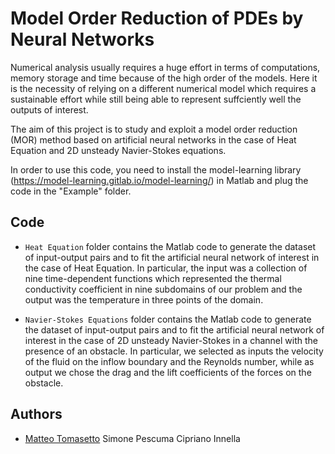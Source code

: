# Model Order Reduction of PDEs by Neural Networks

Numerical analysis usually requires a huge effort in terms
of computations, memory storage and time because of the high order of
the models. Here it is the necessity of relying on a different numerical
model which requires a sustainable effort while still being able to represent
suffciently well the outputs of interest. 

The aim of this project is to study and exploit a model order reduction
(MOR) method based on artificial neural networks in the case of Heat Equation and 2D
unsteady Navier-Stokes equations.

In order to use this code, you need to install the model-learning library (https://model-learning.gitlab.io/model-learning/) in Matlab and plug the code in the "Example" folder.

## Code

- `Heat Equation` folder contains the Matlab code to generate the dataset of input-output pairs and to fit the artificial neural network of interest in the case of Heat Equation. In particular, the input was a collection of nine time-dependent functions which represented
the thermal conductivity coefficient in nine subdomains of our problem and the output was
the temperature in three points of the domain.

- `Navier-Stokes Equations` folder contains the Matlab code to generate the dataset of input-output pairs and to fit the artificial neural network of interest in the case of 2D unsteady Navier-Stokes in a channel with the presence of an obstacle. In particular, we selected as inputs the velocity of the fluid on the inflow boundary and the Reynolds number, while as output we chose the drag and the lift coefficients of the forces on the obstacle.

## Authors
* [Matteo Tomasetto](https://github.com/MatteoTomasetto)
Simone Pescuma
Cipriano Innella
